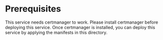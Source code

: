 # Prerequisites

This service needs certmanager to work. Please install certmanager before deploying this service. Once certmanager is installed, you can deploy this service by applying the manifests in this directory.
